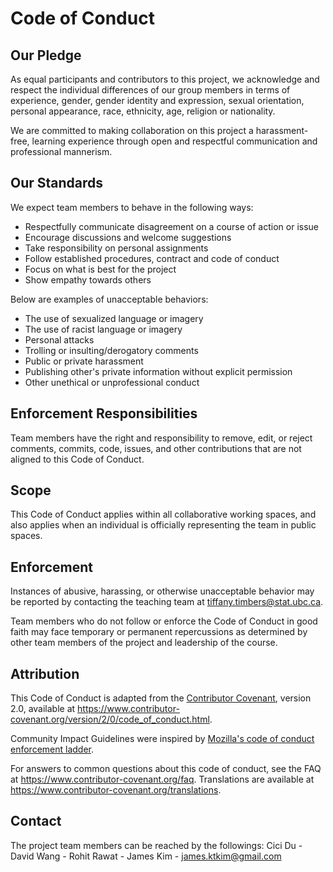 # Code of Conduct

## Our Pledge

As equal participants and contributors to this project, we acknowledge and respect the individual differences of our group members 
in terms of experience, gender, gender identity and expression, sexual orientation, personal appearance, race, ethnicity, age, religion or nationality. 

We are committed to making collaboration on this project a harassment-free, learning experience through open and respectful 
communication and professional mannerism.


## Our Standards

We expect team members to behave in the following ways:
* Respectfully communicate disagreement on a course of action or issue
* Encourage discussions and welcome suggestions
* Take responsibility on personal assignments 
* Follow established procedures, contract and code of conduct 
* Focus on what is best for the project
* Show empathy towards others

Below are examples of unacceptable behaviors: 
* The use of sexualized language or imagery
* The use of racist language or imagery
* Personal attacks
* Trolling or insulting/derogatory comments
* Public or private harassment
* Publishing other's private information without explicit permission
* Other unethical or unprofessional conduct


## Enforcement Responsibilities

Team members have the right and responsibility to remove, edit, or reject comments, commits, code, issues, 
and other contributions that are not aligned to this Code of Conduct.

## Scope

This Code of Conduct applies within all collaborative working spaces, and also applies when
an individual is officially representing the team in public spaces.

## Enforcement

Instances of abusive, harassing, or otherwise unacceptable behavior may be reported by 
contacting the teaching team at tiffany.timbers@stat.ubc.ca. 

Team members who do not follow or enforce 
the Code of Conduct in good faith may face temporary or permanent repercussions as determined by other 
team members of the project and leadership of the course.


## Attribution

This Code of Conduct is adapted from the [Contributor Covenant][homepage],
version 2.0, available at
https://www.contributor-covenant.org/version/2/0/code_of_conduct.html.

Community Impact Guidelines were inspired by [Mozilla's code of conduct
enforcement ladder](https://github.com/mozilla/diversity).

[homepage]: https://www.contributor-covenant.org

For answers to common questions about this code of conduct, see the FAQ at
https://www.contributor-covenant.org/faq. Translations are available at
https://www.contributor-covenant.org/translations.

## Contact

The project team members can be reached by the followings: 
Cici Du -
David Wang - 
Rohit Rawat -
James Kim - james.ktkim@gmail.com
